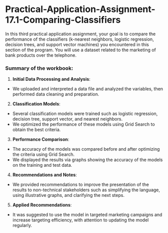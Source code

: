 # Practical-Application-Assignment-17.1-Comparing-Classifiers
In this third practical application assignment, your goal is to compare the performance of the classifiers (k-nearest neighbors, logistic regression, decision trees, and support vector machines) you encountered in this section of the program. You will use a dataset related to the marketing of bank products over the telephone.

### Summary of the workbook:

1. **Initial Data Processing and Analysis**:
- We uploaded and interpreted a data file and analyzed the variables, then performed data cleaning and preparation.

2. **Classification Models**:
- Several classification models were trained such as logistic regression, decision tree, support vector, and nearest neighbors.
- We optimized the performance of these models using Grid Search to obtain the best criteria.

3. **Performance Comparison**:
- The accuracy of the models was compared before and after optimizing the criteria using Grid Search.
- We displayed the results via graphs showing the accuracy of the models on the training and test data.

4. **Recommendations and Notes**:
- We provided recommendations to improve the presentation of the results to non-technical stakeholders such as simplifying the language, using illustrative graphs, and clarifying the next steps.

5. **Applied Recommendations**:
- It was suggested to use the model in targeted marketing campaigns and increase targeting efficiency, with attention to updating the model regularly.
